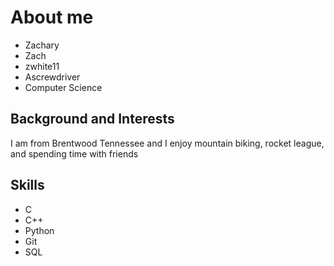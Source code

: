 # About me

- Zachary
- Zach
- zwhite11
- Ascrewdriver
- Computer Science

## Background and Interests

I am from Brentwood Tennessee and I enjoy mountain biking, rocket league, and spending time with friends

## Skills

- C
- C++
- Python
- Git
- SQL
